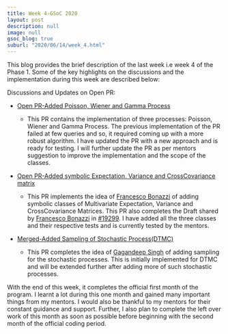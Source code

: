 ```yaml
---
title: Week 4-GSoC 2020
layout: post
description: null
image: null
gsoc_blog: true
suburl: "2020/06/14/week_4.html"
---
```


This blog provides the brief description of the last week i.e week 4 of the Phase 1. Some of the key highlights on the discussions and the implementation during this week are described below:

Discussions and Updates on Open PR:

* [Open PR-Added Poisson, Wiener and Gamma Process](https://github.com/sympy/sympy/pull/19387)
  * This PR contains the implementation of three processes: Poisson, Wiener and Gamma Process. The previous implementation of the PR failed at few queries and so, it required coming up with a more robust algorithm. I have updated the PR with a new approach and is ready for testing. I will further update the PR as per mentors suggestion to improve the implementation and the scope of the classes.

* [Open PR-Added symbolic Expectation, Variance and CrossCovariance matrix](https://github.com/sympy/sympy/pull/19529)
  * This PR implements the idea of [Francesco Bonazzi](https://github.com/Upabjojr) of adding symbolic classes of Multivariate Expectation, Variance and CrossCovariance Matrices. This PR also completes the Draft shared by [Francesco Bonazzi](https://github.com/Upabjojr) in [#19299](https://github.com/sympy/sympy/pull/19299). I have added all the three classes and their respective tests and is currently tested by the mentors.

* [Merged-Added Sampling of Stochastic Process(DTMC)](https://github.com/sympy/sympy/pull/19500)
  * This PR completes the idea of [Gagandeep Singh](https://github.com/czgdp1807) of adding sampling for the stochastic processes. This is initially implemented for DTMC and will be extended further after adding more of such stochastic processes.

With the end of this week, it completes the official first month of the program. I learnt a lot during this one month and gained many important things from my mentors. I would also be thankful to my mentors for their constant guidance and support. Further, I also plan to complete the left over work of this month as soon as possible before beginning with the second month of the official coding period.
